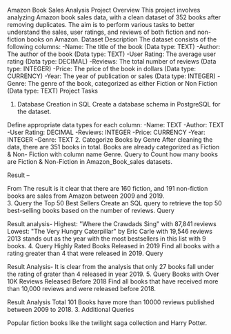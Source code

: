 Amazon Book Sales Analysis 
Project Overview 
This project involves analyzing Amazon book sales data, with a clean dataset of 352 books after removing duplicates. The aim is to perform various tasks to better understand the sales, user ratings, and reviews of both fiction and non-fiction books on Amazon. 
Dataset Description 
The dataset consists of the following columns: 
-Name: The title of the book (Data type: TEXT) 
-Author: The author of the book (Data type: TEXT) 
-User Rating: The average user rating (Data type: DECIMAL) 
-Reviews: The total number of reviews (Data type: INTEGER) 
-Price: The price of the book in dollars (Data type: CURRENCY) 
-Year: The year of publication or sales (Data type: INTEGER) 
-Genre: The genre of the book, categorized as either Fiction or Non Fiction (Data type: TEXT) 
Project Tasks 
1.	Database Creation in SQL 
Create a database schema in PostgreSQL for the dataset. 
  
Define appropriate data types for each column: 
-Name: TEXT 
-Author: TEXT 
-User Rating: DECIMAL 
-Reviews: INTEGER 
-Price: CURRENCY 
-Year: INTEGER 
-Genre: TEXT 
2.	Categorize Books by Genre 
After cleaning the data, there are 351 books in total. 
Books are already categorized as Fiction & Non- Fiction with column name Genre. 
Query to Count how many books are Fiction & Non-Fiction in Amazon_Book_sales datasets. 
  
Result – 
  
From The result is it clear that there are 160 fiction, and 191 non-fiction books are sales from Amazon 
between 2009 and 2019.	 
3.	Query the Top 50 Best Sellers 
Create an SQL query to retrieve the top 50 best-selling books based on the number of reviews. 
Query 
  
Result analysis- 
Highest: "Where the Crawdads Sing" with 87,841 reviews 
Lowest: "The Very Hungry Caterpillar" by Eric Carle with 19,546 reviews 
2013 stands out as the year with the most bestsellers in this list with 9 books. 
4. Query Highly Rated Books Released in 2019 
Find all books with a rating greater than 4 that were released in 2019. 
Query 
 
Result Analysis- 
It is clear from the analysis that only 27 books fall under the rating of grater than 4 released in year 2019. 
5. Query Books with Over 10K Reviews Released Before 2018 
Find all books that have received more than 10,000 reviews and were released before 2018. 
 
  
Result Analysis 
Total 101 Books have more than 10000 reviews published between 2009 to 2018. 3. Additional Queries  
 
 
 
 
Popular fiction books like the twilight saga collection and Harry Potter. 
 
 
 
